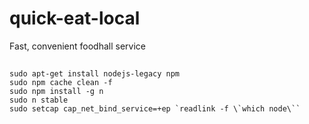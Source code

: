 # quick-eat-local
Fast, convenient foodhall service

##

```
sudo apt-get install nodejs-legacy npm
sudo npm cache clean -f
sudo npm install -g n
sudo n stable
sudo setcap cap_net_bind_service=+ep `readlink -f \`which node\``
```
